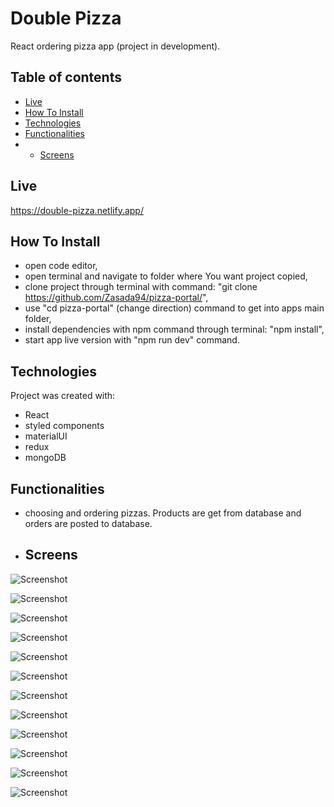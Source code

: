 # Double Pizza
React ordering pizza app (project in development).

## Table of contents
- [Live](#live)
- [How To Install](#how-to-install)
- [Technologies](#technologies)
- [Functionalities](#functionalities)
- - [Screens](#screens)

## Live
https://double-pizza.netlify.app/

## How To Install

- open code editor,
- open terminal and navigate to folder where You want project copied,
- clone project through terminal with command: "git clone https://github.com/Zasada94/pizza-portal/",
- use "cd pizza-portal" (change direction) command to get into apps main folder,
- install dependencies with npm command through terminal: "npm install",
- start app live version with "npm run dev" command.
  
## Technologies

Project was created with:

- React
- styled components
- materialUI
- redux
- mongoDB

## Functionalities

- choosing and ordering pizzas. Products are get from database and orders are posted to database.

- ## Screens
![Screenshot](./src/images/screenshots/screenshot_1.jpg)

![Screenshot](./src/images/screenshots/screenshot_2.jpg)

![Screenshot](./src/images/screenshots/screenshot_3.jpg)

![Screenshot](./src/images/screenshots/screenshot_4.jpg)

![Screenshot](./src/images/screenshots/screenshot_5.jpg)

![Screenshot](./src/images/screenshots/screenshot_6.jpg)

![Screenshot](./src/images/screenshots/screenshot_7.jpg)

![Screenshot](./src/images/screenshots/screenshot_8.jpg)

![Screenshot](./src/images/screenshots/screenshot_9.jpg)

![Screenshot](./src/images/screenshots/screenshot_10.jpg)

![Screenshot](./src/images/screenshots/screenshot_11.jpg)

![Screenshot](./src/images/screenshots/screenshot_12.jpg)

